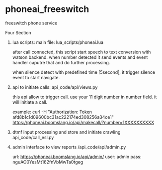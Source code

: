 # phoneai_freeswitch
freeswitch phone service

Four Section

1) lua scripts:
    main file: lua_scripts/phoneai.lua

    after call connected, this script start speech to text conversion
    with watson backend. when number detected it send events and
    event handler caputre that and do further processing.

    when silence detect with predefined time [5second],
    it trigger silence event to start navigate.

2) api to initiate calls:
    api_code/api/views.py

    this api allow to trigger call. use your 11 digit number in number field.
    it will initiate a call.

    example:
    curl -H "Authorization: Token afd8b1c1d09600bc31ac222174ed308256a34ce1" \
        https://phoneai.boomslang.io/api/makecall/?number=1XXXXXXXXXX


3) dtmf input processing and store and initiate crawling
    api_code/call_esl.py

4) admin interface to view reports
    /api_code/api/admin.py

    url: https://phoneai.boomslang.io/api/admin/
    user: admin
    pass: nguAO0YesMt162fnVbMwTa0tgeg
